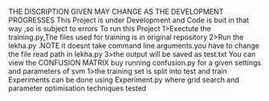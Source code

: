 THE DISCRIPTION GIVEN MAY CHANGE AS THE DEVELOPMENT PROGRESSES
This Project is under Development and Code is buit in that way ,so is subject to errors
To run this Project
  1>Exectute the training.py,The files used for training is in original repository
  2>Run the lekha.py .NOTE it doesnt take command line arguments.you have to change the file read path in lekha.py
  3>the output will be saved as test.txt
You can view the CONFUSION MATRIX buy running confusion.py for a given settings and parameters of svm
  1>the training set is split into test and train
Experiments can be done using Experiment.py where grid search and parameter optimisation techniques tested
